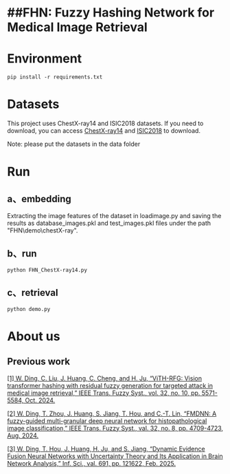 # ##FHN: Fuzzy Hashing Network for Medical Image Retrieval

# Environment

```
pip install -r requirements.txt
```


# Datasets

This project uses ChestX-ray14 and ISIC2018 datasets. If you need to download, you can access [ChestX-ray14](https://github.com/richardborbely/ChestX-ray14_CNN) and [ISIC2018](https://github.com/yuanqing811/ISIC2018) to download.

Note: please put the datasets in the data folder


# Run
## a、embedding
Extracting the image features of the dataset in loadimage.py and saving the results as database_images.pkl and test_images.pkl files under the path "FHN\demo\chestX-ray".

## b、run
```
python FHN_ChestX-ray14.py
```

## c、retrieval
```
python demo.py
```


# About us
## Previous work

[[1] W. Ding, C. Liu, J. Huang, C. Cheng, and H. Ju, “ViTH-RFG: Vision transformer hashing with residual fuzzy generation for targeted attack in medical image retrieval,” IEEE Trans. Fuzzy Syst., vol. 32, no. 10, pp. 5571-5584, Oct. 2024.](https://ieeexplore.ieee.org/abstract/document/10360307)

[[2] W. Ding, T. Zhou, J. Huang, S. Jiang, T. Hou, and C.-T. Lin, “FMDNN: A fuzzy-guided multi-granular deep neural network for histopathological image classification,” IEEE Trans. Fuzzy Syst., val. 32, no. 8, pp. 4709-4723, Aug. 2024.](https://ieeexplore.ieee.org/abstract/document/10552048)

[[3] W. Ding, T. Hou, J. Huang, H. Ju, and S. Jiang, “Dynamic Evidence Fusion Neural Networks with Uncertainty Theory and Its Application in Brain Network Analysis,” Inf. Sci., val. 691, pp. 121622, Feb. 2025.](https://www.sciencedirect.com/science/article/pii/S0020025524015366)
